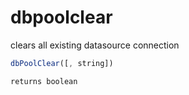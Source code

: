 # dbpoolclear

clears all existing datasource connection

```javascript
dbPoolClear([, string])
```

```javascript
returns boolean
```
